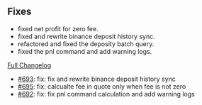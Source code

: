 ## Fixes

- fixed net profit for zero fee.
- fixed and rewrite binance deposit history sync.
- refactored and fixed the deposity batch query.
- fixed the pnl command and add warning logs.

[Full Changelog](https://github.com/c9s/bbgo/compare/v1.33.1...main)

 - [#693](https://github.com/c9s/bbgo/pull/693): fix: fix and rewrite binance deposit history sync
 - [#695](https://github.com/c9s/bbgo/pull/695): fix: calcualte fee in quote only when fee is not zero
 - [#692](https://github.com/c9s/bbgo/pull/692): fix: fix pnl command calculation and add warning logs
